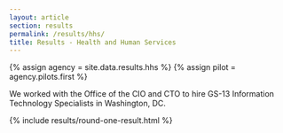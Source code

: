 ```yaml
---
layout: article
section: results
permalink: /results/hhs/
title: Results - Health and Human Services
---
```


{% assign agency = site.data.results.hhs %}
{% assign pilot = agency.pilots.first %}

<p class="usa-intro">
  We worked with the Office of the CIO and CTO to hire GS-13 Information Technology Specialists in Washington, DC.
</p>

{% include results/round-one-result.html %}
